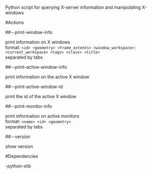 Python script for querying X-server information and manipulating X-windows

#Actions

##--print-window-info

print information on X windows  
format: `<id> <geometry> <frame_extents> <window_workspace>:<current_workspace> <tags> <class> <title>`  
separated by tabs

##--print-active-window-info

print information on the active X window

##--print-active-window-id

print the id of the active X window

##--print-monitor-info

print information on active monitors  
format: `<name> <id> <geometry>`  
separated by tabs

##--version

show version


#Dependencies

-python-xlib
